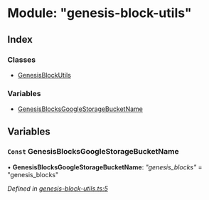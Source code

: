 # Module: "genesis-block-utils"

## Index

### Classes

* [GenesisBlockUtils](../classes/_genesis_block_utils_.genesisblockutils.md)

### Variables

* [GenesisBlocksGoogleStorageBucketName](_genesis_block_utils_.md#const-genesisblocksgooglestoragebucketname)

## Variables

### `Const` GenesisBlocksGoogleStorageBucketName

• **GenesisBlocksGoogleStorageBucketName**: *"genesis_blocks"* = "genesis_blocks"

*Defined in [genesis-block-utils.ts:5](https://github.com/celo-org/celo-monorepo/blob/master/packages/sdk/network-utils/src/genesis-block-utils.ts#L5)*

